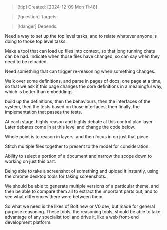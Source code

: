 
>[!tip] Created: [2024-12-09 Mon 11:48]

>[!question] Targets: 

>[!danger] Depends: 

Need a way to set up the top level tasks, and to relate whatever anyone is doing to those top level tasks.

Make a tool that can load up files into context, so that long running chats can be had.
Indicate when those files have changed, so can say when they need to be reloaded.

Need something that can trigger re-reasoning when something changes.

Walk over some definitions, and parse in pages of docs, one page at a time, so that we ask if this page changes the core definitions in a meaningful way, which is better than embeddings.

build up the definitions, then the behaviours, then the interfaces of the system, then the tests based on those interfaces, then finally, the implementation that passes the tests.

At each stage, highly reason and highly debate at this control plan layer.
Later debates come in at this level and change the code below.

Whole point is to reason in layers, and then focus in on just that piece.

Stitch multiple files together to present to the model for consideration.

Ability to select a portion of a document and narrow the scope down to working on just this part.

Being able to take a screenshot of something and upload it instantly, using the chrome desktop tools for taking screenshots.

We should be able to generate multiple versions of a particular theme, and then be able to compare them all to extract the important parts out, and to see what differences there were between them.

So what we need is the likes of Bolt.new or V0.dev, but made for general purpose reasoning. These tools, the reasoning tools, should be able to take advantage of any specialist tool and drive it, like a web front-end development platform.